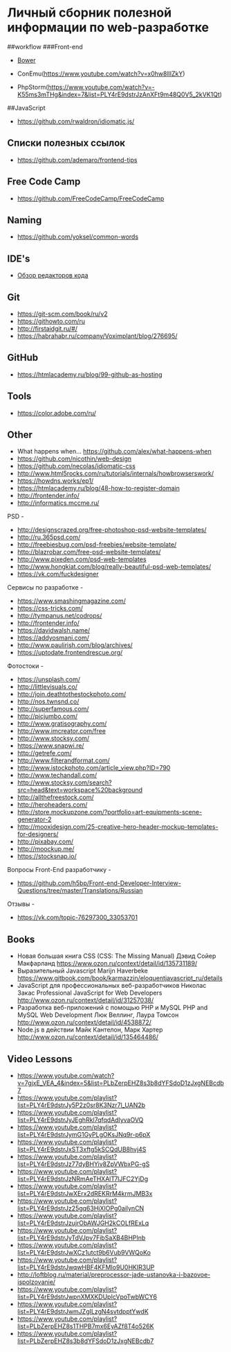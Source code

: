 # Личный сборник полезной информации по web-разработке

##workflow
###Front-end
- [Bower](https://github.com/bower/bower)

- ConEmu(https://www.youtube.com/watch?v=x0hw8llIZkY)
- PhpStorm(https://www.youtube.com/watch?v=-K55ms3mTHg&index=7&list=PLY4rE9dstrJzAnXFt9m48Q0V5_2kVK1Qt)

##JavaScript
- https://github.com/rwaldron/idiomatic.js/

## Списки полезных ссылок
- https://github.com/ademaro/frontend-tips

## Free Code Camp
- https://github.com/FreeCodeCamp/FreeCodeCamp

## Naming
- https://github.com/yoksel/common-words

## IDE's
- [Обзор редакторов кода](https://htmlacademy.ru/blog/40-editors-for-the-coders)

## Git
- https://git-scm.com/book/ru/v2
- https://githowto.com/ru
- http://firstaidgit.ru/#/
- https://habrahabr.ru/company/Voximplant/blog/276695/

## GitHub
- https://htmlacademy.ru/blog/99-github-as-hosting

## Tools
- https://color.adobe.com/ru/

## Other
- What happens when... https://github.com/alex/what-happens-when
- https://github.com/nicothin/web-design
- https://github.com/necolas/idiomatic-css
- http://www.html5rocks.com/ru/tutorials/internals/howbrowserswork/
- https://howdns.works/ep1/
- https://htmlacademy.ru/blog/48-how-to-register-domain
- http://frontender.info/
- http://informatics.mccme.ru/


PSD -
- http://designscrazed.org/free-photoshop-psd-website-templates/
- http://ru.365psd.com/
- http://freebiesbug.com/psd-freebies/website-template/
- http://blazrobar.com/free-psd-website-templates/
- http://www.pixeden.com/psd-web-templates
- http://www.hongkiat.com/blog/really-beautiful-psd-web-templates/
- https://vk.com/fuckdesigner

Сервисы по разработке -
- https://www.smashingmagazine.com/
- https://css-tricks.com/
- http://tympanus.net/codrops/
- http://frontender.info/
- https://davidwalsh.name/
- https://addyosmani.com/
- http://www.paulirish.com/blog/archives/
- https://uptodate.frontendrescue.org/

Фотостоки -
- https://unsplash.com/
- http://littlevisuals.co/
- http://join.deathtothestockphoto.com/
- http://nos.twnsnd.co/
- http://superfamous.com/
- http://picjumbo.com/
- http://www.gratisography.com/
- http://www.imcreator.com/free
- http://www.stocksy.com/
- https://www.snapwi.re/
- http://getrefe.com/
- http://www.filterandformat.com/
- http://www.istockphoto.com/article_view.php?ID=790
- http://www.techandall.com/
- http://www.stocksy.com/search?src=head&text=workspace%20background
- http://allthefreestock.com/
- http://heroheaders.com/
- http://store.mockupzone.com/?portfolio=art-equipments-scene-generator-2
- http://mooxidesign.com/25-creative-hero-header-mockup-templates-for-designers/
- http://pixabay.com/
- http://moockup.me/
- https://stocksnap.io/

Вопросы Front-End разработчику -
- https://github.com/h5bp/Front-end-Developer-Interview-Questions/tree/master/Translations/Russian

Отзывы -
- https://vk.com/topic-76297300_33053701

## Books
- Новая большая книга CSS (CSS: The Missing Manual) Дэвид Сойер Макфарланд https://www.ozon.ru/context/detail/id/135731189/
- Выразительный Javascript Marijn Haverbeke https://www.gitbook.com/book/karmazzin/eloquentjavascript_ru/details
- JavaScript для профессиональных веб-разработчиков Николас Закас Professional JavaScript for Web Developers http://www.ozon.ru/context/detail/id/31257038/
- Разработка веб-приложений с помощью PHP и MySQL PHP and MySQL Web Development Люк Веллинг, Лаура Томсон http://www.ozon.ru/context/detail/id/4538872/
- Node.js в действии 	Майк Кантелон, Марк Хартер http://www.ozon.ru/context/detail/id/135464486/

## Video Lessons
- https://www.youtube.com/watch?v=7gjxE_VEA_4&index=5&list=PLbZerpEHZ8s3b8dYFSdoD1zJxgNEBcdb7
- https://www.youtube.com/playlist?list=PLY4rE9dstrJy5P2z0sr8K3Nzr7l_UAN2b
- https://www.youtube.com/playlist?list=PLY4rE9dstrJyJEghRkl7qfqdAdlyvaOVQ
- https://www.youtube.com/playlist?list=PLY4rE9dstrJymG1GyPLgOKsJNq9r-p6pX
- https://www.youtube.com/playlist?list=PLY4rE9dstrJxST3xftg5kSCQdUB8hvj4S
- https://www.youtube.com/playlist?list=PLY4rE9dstrJz77dyBHYiv8ZpVWbxPG-gS
- https://www.youtube.com/playlist?list=PLY4rE9dstrJzNRmAeTHXAlT7lJFC2YjDg
- https://www.youtube.com/playlist?list=PLY4rE9dstrJwXErx2dREKRrM4krmJMB3x
- https://www.youtube.com/playlist?list=PLY4rE9dstrJz25gq63HjXIOPg0ailynCN
- https://www.youtube.com/playlist?list=PLY4rE9dstrJzujrObAWJGH2kCOLfRExLq
- https://www.youtube.com/playlist?list=PLY4rE9dstrJyTdVJpv7FibSaXB4BHPInb
- https://www.youtube.com/playlist?list=PLY4rE9dstrJwXCz1utct9b6Vub9VWQoKo
- https://www.youtube.com/playlist?list=PLY4rE9dstrJwqwHBF4KFMIo9U0HKIR3UP
- http://loftblog.ru/material/preprocessor-jade-ustanovka-i-bazovoe-ispolzovanie/
- https://www.youtube.com/playlist?list=PLY4rE9dstrJwpnXMXKDUpIcVpoTwbWCY6
- https://www.youtube.com/playlist?list=PLY4rE9dstrJwmJZgILzgN4svtdpptYwdK
- https://www.youtube.com/playlist?list=PLbZerpEHZ8s1THPB7mx6EyAZf8T4o526K
- https://www.youtube.com/playlist?list=PLbZerpEHZ8s3b8dYFSdoD1zJxgNEBcdb7
